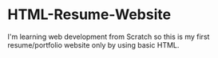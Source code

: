 # HTML-Resume-Website
I'm learning web development from Scratch so this is my first resume/portfolio website only by using basic HTML.
